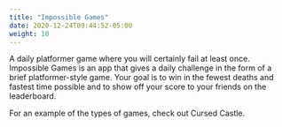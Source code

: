 ```yaml
---
title: "Impossible Games"
date: 2020-12-24T09:44:52-05:00
weight: 10
---
```


A daily platformer game where you will certainly fail at least once. Impossible Games is an app that gives a daily challenge in the form of a brief platformer-style game. Your goal is to win in the fewest deaths and fastest time possible and to show off your score to your friends on the leaderboard.

For an example of the types of games, check out Cursed Castle.
